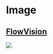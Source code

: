 # Image
## [FlowVision](https://github.com/netdcy/FlowVision)
![](https://camo.githubusercontent.com/d3f2b1df62ca860190a36203ac0195fdbd4830d724dccbbc0088b37c01b69498/68747470733a2f2f6e65746463792e6769746875622e696f2f466c6f77566973696f6e2f646f63732f707265766965775f322e706e67)
